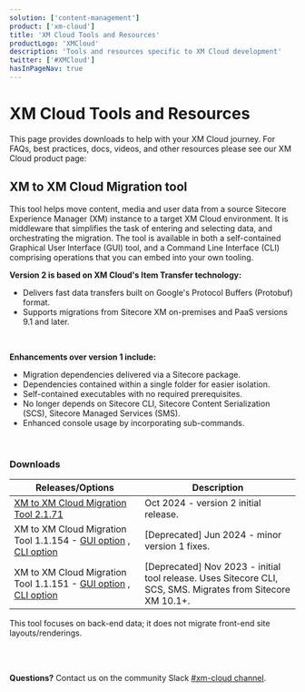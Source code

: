 ```yaml
---
solution: ['content-management']
product: ['xm-cloud']
title: 'XM Cloud Tools and Resources'
productLogo: 'XMCloud'
description: 'Tools and resources specific to XM Cloud development'
twitter: ['#XMCloud']
hasInPageNav: true
---
```


# XM Cloud Tools and Resources

This page provides downloads to help with your XM Cloud journey. For FAQs, best practices, docs, videos, and other resources please see our XM Cloud product page:

<Promo
  title="XM Cloud"
  description="Sitecore XM Cloud is a hybrid headless CMS that supports both marketing and technology teams and has been built on a history of meeting the needs of the Enterprise."
  imageSource="https://sitecorecontenthub.stylelabs.cloud/api/public/content/c612f3d1efbe4e0cb946ab96d0b4aea1?v=0cca3868"
  linkText="Find more XM Cloud resources"
  linkHref="/content-management/xm-cloud" isImageLeft={false}
/>

## XM to XM Cloud Migration tool

This tool helps move content, media and user data from a source Sitecore Experience Manager (XM) instance to a target XM Cloud environment.
It is middleware that simplifies the task of entering and selecting data, and orchestrating the migration.
The tool is available in both a self-contained Graphical User Interface (GUI) tool, and a Command Line Interface (CLI) comprising operations that you can embed into your own tooling.

**Version 2 is based on XM Cloud's Item Transfer technology:**
- Delivers fast data transfers built on Google's Protocol Buffers (Protobuf) format.
- Supports migrations from Sitecore XM on-premises and PaaS versions 9.1 and later.
<br/>

**Enhancements over version 1 include:**
- Migration dependencies delivered via a Sitecore package.
- Dependencies contained within a single folder for easier isolation.
- Self-contained executables with no required prerequisites.
- No longer depends on Sitecore CLI, Sitecore Content Serialization (SCS), Sitecore Managed Services (SMS).
- Enhanced console usage by incorporating sub-commands.

<br/>

### Downloads

| Releases/Options                                                                                                                                                                                                                                                                                  | Description                                                                                                                                                                                                                                                                              |
| ------------------------------------------------------------------------------------------------------------------------------------------------------------------------------------------------------------------------------------------------------------------------------------------------- | ---------------------------------------------------------------------------------------------------------------------------------------------------------------------------------------------------------------------------------------------------------------------------------------- |
| [XM to XM Cloud Migration Tool 2.1.71](https://scdp.blob.core.windows.net/downloads/XM_to_XMCloud_Migration/Sitecore.XM.Migration.v2.1.71.zip) | Oct 2024 - version 2 initial release.
| XM to XM Cloud Migration Tool 1.1.154 - [GUI option](https://scdp.blob.core.windows.net/downloads/XM_to_XMCloud_Migration/Sitecore.XM.Migration.GUI.v1.1.154.zip) , [CLI option](https://scdp.blob.core.windows.net/downloads/XM_to_XMCloud_Migration/Sitecore.XM.Migration.Console.v1.1.154.zip) | [Deprecated] Jun 2024 - minor version 1 fixes. |
| XM to XM Cloud Migration Tool 1.1.151 - [GUI option](https://scdp.blob.core.windows.net/downloads/XM_to_XMCloud_Migration/Sitecore.XM.Migration.GUI.v1.1.151.zip) , [CLI option](https://scdp.blob.core.windows.net/downloads/XM_to_XMCloud_Migration/Sitecore.XM.Migration.Console.v1.1.151.zip) | [Deprecated] Nov 2023 - initial tool release. Uses Sitecore CLI, SCS, SMS. Migrates from Sitecore XM 10.1+. |                                                                                                                                               |

  <Alert variant='warning' mb={4}>
    <AlertIcon />
    This tool focuses on back-end data; it does not migrate front-end site layouts/renderings.
  </Alert>

<br/><br/>

**Questions?** Contact us on the community Slack [#xm-cloud channel](https://sitecorechat.slack.com/archives/C03NXTAPKE3).
